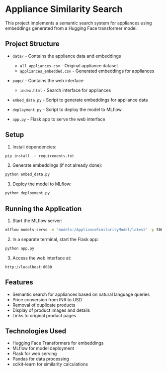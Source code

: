 # Appliance Similarity Search

This project implements a semantic search system for appliances using embeddings generated from a Hugging Face transformer model.

## Project Structure

- `data/` - Contains the appliance data and embeddings
  - `all_appliances.csv` - Original appliance dataset
  - `appliances_embedded.csv` - Generated embeddings for appliances

- `page/` - Contains the web interface
  - `index.html` - Search interface for appliances

- `embed_data.py` - Script to generate embeddings for appliance data
- `deployment.py` - Script to deploy the model to MLflow
- `app.py` - Flask app to serve the web interface

## Setup

1. Install dependencies:
```bash
pip install -r requirements.txt
```

2. Generate embeddings (if not already done):
```bash
python embed_data.py
```

3. Deploy the model to MLflow:
```bash
python deployment.py
```

## Running the Application

1. Start the MLflow server:
```bash
mlflow models serve -m "models:/ApplianceSimilarityModel/latest" -p 5000 --no-conda
```

2. In a separate terminal, start the Flask app:
```bash
python app.py
```

3. Access the web interface at:
```
http://localhost:8080
```

## Features

- Semantic search for appliances based on natural language queries
- Price conversion from INR to USD
- Removal of duplicate products
- Display of product images and details
- Links to original product pages

## Technologies Used

- Hugging Face Transformers for embeddings
- MLflow for model deployment
- Flask for web serving
- Pandas for data processing
- scikit-learn for similarity calculations
